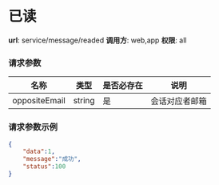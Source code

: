已读
=======

**url**: service/message/readed
**调用方**: web,app
**权限**: all

### 请求参数
|    名称      |  类型     | 是否必存在 |                  说明                  |
|--------------|-----------|------------|----------------------------------------|
| oppositeEmail| string    | 是         |会话对应者邮箱					  	     |

### 请求参数示例

```json
{
	"data":1,
	"message":"成功",
	"status":100
}
```
